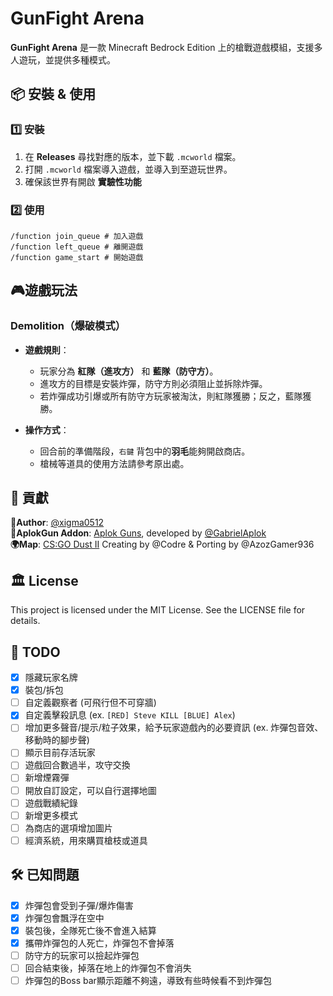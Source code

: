 # GunFight Arena

**GunFight Arena** 是一款 Minecraft Bedrock Edition 上的槍戰遊戲模組，支援多人遊玩，並提供多種模式。

## 📦 安裝 & 使用

### 1️⃣ 安裝

1. 在 **Releases** 尋找對應的版本，並下載 `.mcworld` 檔案。
2. 打開 `.mcworld` 檔案導入遊戲，並導入到至遊玩世界。
3. 確保該世界有開啟 **實驗性功能**

### 2️⃣ 使用

```
/function join_queue # 加入遊戲
/function left_queue # 離開遊戲
/function game_start # 開始遊戲
```

## 🎮遊戲玩法

### **Demolition（爆破模式）**

- **遊戲規則**：
    - 玩家分為 **紅隊（進攻方）** 和 **藍隊（防守方）**。
    - 進攻方的目標是安裝炸彈，防守方則必須阻止並拆除炸彈。
    - 若炸彈成功引爆或所有防守方玩家被淘汰，則紅隊獲勝；反之，藍隊獲勝。

- **操作方式**：
    - 回合前的準備階段，`右鍵` 背包中的**羽毛**能夠開啟商店。
    - 槍械等道具的使用方法請參考原出處。

## 📜 貢獻

**👤Author**: [@xigma0512](https://github.com/xigma0512) \
**🎨AplokGun Addon**: [Aplok Guns](https://mcpedl.com/aplok-guns/), developed by [@GabrielAplok](https://github.com/gabriel-aplok/)\
**🌍Map**: [CS:GO Dust II](https://mcpedl.com/cs-s-dust-ii/) Creating by @Codre & Porting by @AzozGamer936

## 🏛️ License
This project is licensed under the MIT License. See the LICENSE file for details.

## 📌 TODO
- [x] 隱藏玩家名牌
- [x] 裝包/拆包
- [ ] 自定義觀察者 (可飛行但不可穿牆)
- [x] 自定義擊殺訊息 (ex. `[RED] Steve KILL [BLUE] Alex`)
- [ ] 增加更多聲音/提示/粒子效果，給予玩家遊戲內的必要資訊 (ex. 炸彈包音效、移動時的腳步聲)
- [ ] 顯示目前存活玩家
- [ ] 遊戲回合數過半，攻守交換
- [ ] 新增煙霧彈
- [ ] 開放自訂設定，可以自行選擇地圖
- [ ] 遊戲戰績紀錄
- [ ] 新增更多模式
- [ ] 為商店的選項增加圖片
- [ ] 經濟系統，用來購買槍枝或道具

## 🛠️ 已知問題
- [x] 炸彈包會受到子彈/爆炸傷害
- [x] 炸彈包會飄浮在空中
- [x] 裝包後，全隊死亡後不會進入結算
- [x] 攜帶炸彈包的人死亡，炸彈包不會掉落
- [ ] 防守方的玩家可以撿起炸彈包
- [ ] 回合結束後，掉落在地上的炸彈包不會消失
- [ ] 炸彈包的Boss bar顯示距離不夠遠，導致有些時候看不到炸彈包